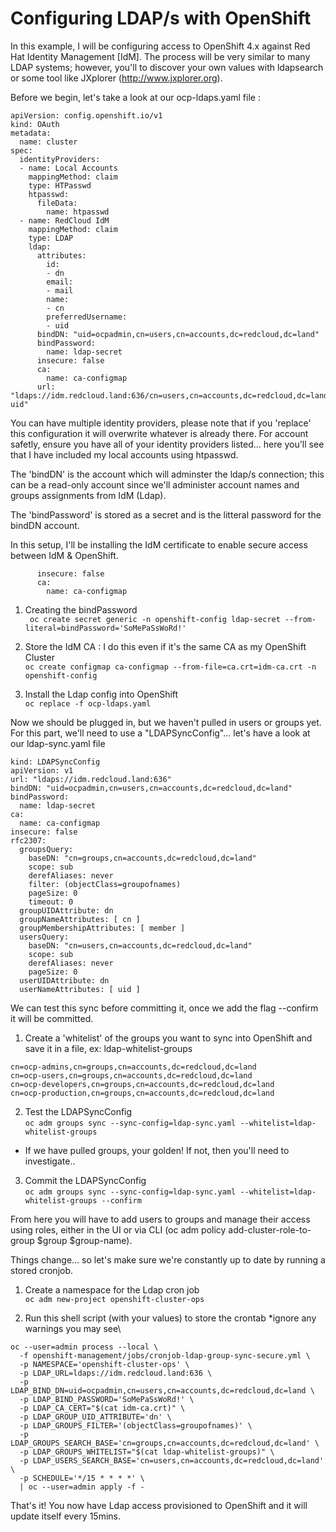 # Configuring LDAP/s with OpenShift

In this example, I will be configuring access to OpenShift 4.x against Red Hat Identity Management [IdM]. The process will be very similar to many LDAP systems; however, you'll to discover your own values with ldapsearch or some tool like JXplorer (http://www.jxplorer.org).

Before we begin, let's take a look at our ocp-ldaps.yaml file :
```
apiVersion: config.openshift.io/v1
kind: OAuth
metadata:
  name: cluster
spec:
  identityProviders:
  - name: Local Accounts
    mappingMethod: claim
    type: HTPasswd
    htpasswd:
      fileData:
        name: htpasswd
  - name: RedCloud IdM
    mappingMethod: claim
    type: LDAP
    ldap:
      attributes:
        id:
        - dn
        email:
        - mail
        name:
        - cn
        preferredUsername:
        - uid
      bindDN: "uid=ocpadmin,cn=users,cn=accounts,dc=redcloud,dc=land"
      bindPassword:
        name: ldap-secret
      insecure: false
      ca:
        name: ca-configmap
      url: "ldaps://idm.redcloud.land:636/cn=users,cn=accounts,dc=redcloud,dc=land?uid"
```
You can have multiple identity providers, please note that if you 'replace' this configuration it will overwrite whatever is already there. For account safetly, ensure you have all of your identity providers listed... here you'll see that I have included my local accounts using htpasswd.

The 'bindDN' is the account which will adminster the ldap/s connection; this can be a read-only account since we'll administer account names and groups assignments from IdM (Ldap).

The 'bindPassword' is stored as a secret and is the litteral password for the bindDN account.

In this setup, I'll be installing the IdM certificate to enable secure access between IdM & OpenShift.
```
      insecure: false
      ca:
        name: ca-configmap
```

1. Creating the bindPassword \
` oc create secret generic -n openshift-config ldap-secret --from-literal=bindPassword='SoMePaSsWoRd!'`

2. Store the IdM CA : I do this even if it's the same CA as my OpenShift Cluster \
` oc create configmap ca-configmap --from-file=ca.crt=idm-ca.crt -n openshift-config `

3. Install the Ldap config into OpenShift \
` oc replace -f ocp-ldaps.yaml `

Now we should be plugged in, but we haven't pulled in users or groups yet. For this part, we'll need to use a "LDAPSyncConfig"... let's have a look at our ldap-sync.yaml file

```
kind: LDAPSyncConfig
apiVersion: v1
url: "ldaps://idm.redcloud.land:636"
bindDN: "uid=ocpadmin,cn=users,cn=accounts,dc=redcloud,dc=land"
bindPassword:
  name: ldap-secret 
ca:
  name: ca-configmap
insecure: false
rfc2307:
  groupsQuery:
    baseDN: "cn=groups,cn=accounts,dc=redcloud,dc=land"
    scope: sub
    derefAliases: never
    filter: (objectClass=groupofnames)
    pageSize: 0
    timeout: 0
  groupUIDAttribute: dn
  groupNameAttributes: [ cn ]
  groupMembershipAttributes: [ member ]
  usersQuery:
    baseDN: "cn=users,cn=accounts,dc=redcloud,dc=land"
    scope: sub
    derefAliases: never
    pageSize: 0
  userUIDAttribute: dn
  userNameAttributes: [ uid ]
```
We can test this sync before committing it, once we add the flag --confirm it will be committed.

1. Create a 'whitelist' of the groups you want to sync into OpenShift and save it in a file, ex: ldap-whitelist-groups
```
cn=ocp-admins,cn=groups,cn=accounts,dc=redcloud,dc=land
cn=ocp-users,cn=groups,cn=accounts,dc=redcloud,dc=land
cn=ocp-developers,cn=groups,cn=accounts,dc=redcloud,dc=land
cn=ocp-production,cn=groups,cn=accounts,dc=redcloud,dc=land
```
2. Test the LDAPSyncConfig \
` oc adm groups sync --sync-config=ldap-sync.yaml --whitelist=ldap-whitelist-groups `

* If we have pulled groups, your golden! If not, then you'll need to investigate..

3. Commit the LDAPSyncConfig \
` oc adm groups sync --sync-config=ldap-sync.yaml --whitelist=ldap-whitelist-groups --confirm `

From here you will have to add users to groups and manage their access using roles, either in the UI or via CLI (oc adm policy add-cluster-role-to-group $group $group-name).

Things change... so let's make sure we're constantly up to date by running a stored cronjob.

1. Create a namespace for the Ldap cron job \
` oc adm new-project openshift-cluster-ops `

2. Run this shell script (with your values) to store the crontab *ignore any warnings you may see\
```
oc --user=admin process --local \
  -f openshift-management/jobs/cronjob-ldap-group-sync-secure.yml \
  -p NAMESPACE='openshift-cluster-ops' \
  -p LDAP_URL=ldaps://idm.redcloud.land:636 \
  -p LDAP_BIND_DN=uid=ocpadmin,cn=users,cn=accounts,dc=redcloud,dc=land \
  -p LDAP_BIND_PASSWORD='SoMePaSsWoRd!' \
  -p LDAP_CA_CERT="$(cat idm-ca.crt)" \
  -p LDAP_GROUP_UID_ATTRIBUTE='dn' \
  -p LDAP_GROUPS_FILTER='(objectClass=groupofnames)' \
  -p LDAP_GROUPS_SEARCH_BASE='cn=groups,cn=accounts,dc=redcloud,dc=land' \
  -p LDAP_GROUPS_WHITELIST="$(cat ldap-whitelist-groups)" \
  -p LDAP_USERS_SEARCH_BASE='cn=users,cn=accounts,dc=redcloud,dc=land' \
  -p SCHEDULE='*/15 * * * *' \
  | oc --user=admin apply -f -
```

That's it! You now have Ldap access provisioned to OpenShift and it will update itself every 15mins.
